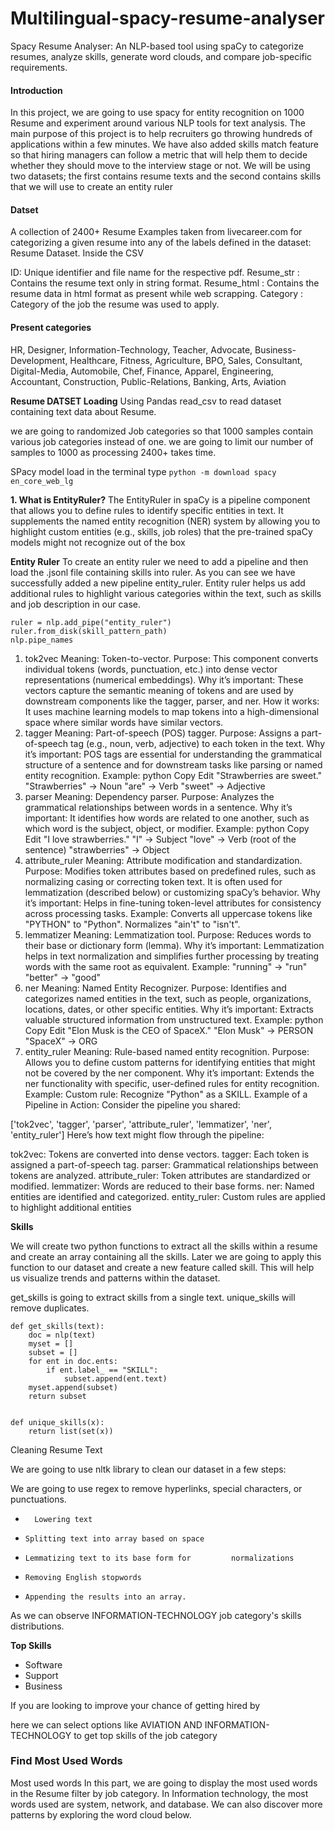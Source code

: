# Multilingual-spacy-resume-analyser
Spacy Resume Analyser: An NLP-based tool using spaCy to categorize resumes, analyze skills, generate word clouds, and compare job-specific requirements.

#### Introduction

In this project, we are going to use spacy for entity recognition on 1000 Resume and experiment around various NLP tools for text analysis. The main purpose of this project is to help recruiters go throwing hundreds of applications within a few minutes. We have also added skills match feature so that hiring managers can follow a metric that will help them to decide whether they should move to the interview stage or not. We will be using two datasets; the first contains resume texts and the second contains skills that we will use to create an entity ruler
#### Datset
A collection of 2400+ Resume Examples taken from livecareer.com for categorizing a given resume into any of the labels defined in the dataset: Resume Dataset.
Inside the CSV

ID: Unique identifier and file name for the respective pdf.
    Resume_str : Contains the resume text only in string format.
    Resume_html : Contains the resume data in html format as present while web scrapping.
    Category : Category of the job the resume was used to apply.

#### Present categories
HR, Designer, Information-Technology, Teacher, Advocate, Business-Development, Healthcare, Fitness, Agriculture, BPO, Sales, Consultant, Digital-Media, Automobile, Chef, Finance, Apparel, Engineering, Accountant, Construction, Public-Relations, Banking, Arts, Aviation

**Resume DATSET Loading**
Using Pandas read_csv to read dataset containing text data about Resume.

 
we are going to randomized Job categories so that 1000 samples contain various job categories instead of one.
 we are going to limit our number of samples to 1000 as processing 2400+ takes time.
 
 SPacy model load
in the terminal type `python -m download spacy en_core_web_lg` 


**1. What is EntityRuler?**
The EntityRuler in spaCy is a pipeline component that allows you to define rules to identify specific entities in text. It supplements the named entity recognition (NER) system by allowing you to highlight custom entities (e.g., skills, job roles) that the pre-trained spaCy models might not recognize out of the box

**Entity Ruler**
To create an entity ruler we need to add a pipeline and then load the .jsonl file containing skills into ruler. As you can see we have successfully added a new pipeline entity_ruler. Entity ruler helps us add additional rules to highlight various categories within the text, such as skills and job description in our case.

```
ruler = nlp.add_pipe("entity_ruler")
ruler.from_disk(skill_pattern_path)
nlp.pipe_names
```

1. tok2vec
Meaning: Token-to-vector.
Purpose: This component converts individual tokens (words, punctuation, etc.) into dense vector representations (numerical embeddings).
Why it’s important: These vectors capture the semantic meaning of tokens and are used by downstream components like the tagger, parser, and ner.
How it works: It uses machine learning models to map tokens into a high-dimensional space where similar words have similar vectors.
2. tagger
Meaning: Part-of-speech (POS) tagger.
Purpose: Assigns a part-of-speech tag (e.g., noun, verb, adjective) to each token in the text.
Why it’s important: POS tags are essential for understanding the grammatical structure of a sentence and for downstream tasks like parsing or named entity recognition.
Example:
python
Copy
Edit
"Strawberries are sweet."
"Strawberries" → Noun
"are" → Verb
"sweet" → Adjective
3. parser
Meaning: Dependency parser.
Purpose: Analyzes the grammatical relationships between words in a sentence.
Why it’s important: It identifies how words are related to one another, such as which word is the subject, object, or modifier.
Example:
python
Copy
Edit
"I love strawberries."
"I" → Subject
"love" → Verb (root of the sentence)
"strawberries" → Object
4. attribute_ruler
Meaning: Attribute modification and standardization.
Purpose: Modifies token attributes based on predefined rules, such as normalizing casing or correcting token text. It is often used for lemmatization (described below) or customizing spaCy’s behavior.
Why it’s important: Helps in fine-tuning token-level attributes for consistency across processing tasks.
Example:
Converts all uppercase tokens like "PYTHON" to "Python".
Normalizes "ain't" to "isn't".
5. lemmatizer
Meaning: Lemmatization tool.
Purpose: Reduces words to their base or dictionary form (lemma).
Why it’s important: Lemmatization helps in text normalization and simplifies further processing by treating words with the same root as equivalent.
Example:
"running" → "run"
"better" → "good"
6. ner
Meaning: Named Entity Recognizer.
Purpose: Identifies and categorizes named entities in the text, such as people, organizations, locations, dates, or other specific entities.
Why it’s important: Extracts valuable structured information from unstructured text.
Example:
python
Copy
Edit
"Elon Musk is the CEO of SpaceX."
"Elon Musk" → PERSON
"SpaceX" → ORG
7. entity_ruler
Meaning: Rule-based named entity recognition.
Purpose: Allows you to define custom patterns for identifying entities that might not be covered by the ner component.
Why it’s important: Extends the ner functionality with specific, user-defined rules for entity recognition.
Example:
Custom rule: Recognize "Python" as a SKILL.
Example of a Pipeline in Action:
Consider the pipeline you shared:

['tok2vec', 'tagger', 'parser', 'attribute_ruler', 'lemmatizer', 'ner', 'entity_ruler']
Here’s how text might flow through the pipeline:

tok2vec: Tokens are converted into dense vectors.
tagger: Each token is assigned a part-of-speech tag.
parser: Grammatical relationships between tokens are analyzed.
attribute_ruler: Token attributes are standardized or modified.
lemmatizer: Words are reduced to their base forms.
ner: Named entities are identified and categorized.
entity_ruler: Custom rules are applied to highlight additional entities

**Skills**

We will create two python functions to extract all the skills within a resume and create an array containing all the skills. Later we are going to apply this function to our dataset and create a new feature called skill. This will help us visualize trends and patterns within the dataset.

   
get_skills is going to extract skills from a single text.
    unique_skills will remove duplicates.


```
def get_skills(text):
    doc = nlp(text)
    myset = []
    subset = []
    for ent in doc.ents:
        if ent.label_ == "SKILL":
            subset.append(ent.text)
    myset.append(subset)
    return subset


def unique_skills(x):
    return list(set(x))
```

Cleaning Resume Text

We are going to use nltk library to clean our dataset in a few steps:


We are going to use regex to remove hyperlinks, special characters, or punctuations.
- 		Lowering text
-     Splitting text into array based on space
-     Lemmatizing text to its base form for 		normalizations
-     Removing English stopwords
-     Appending the results into an array.

As we can observe INFORMATION-TECHNOLOGY job category's skills distributions.

**Top Skills**

- Software
-  Support
-  Business

If you are looking to improve your chance of getting hired by 

here we can select options like AVIATION AND INFORMATION-TECHNOLOGY to get top skills of the job category


### Find Most Used Words
Most used words
In this part, we are going to display the most used words in the Resume filter by job category. In Information technology, the most words used are system, network, and database. We can also discover more patterns by exploring the word cloud below.




